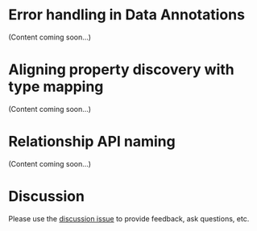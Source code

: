 # Error handling in Data Annotations

(Content coming soon...)

# Aligning property discovery with type mapping

(Content coming soon...)

# Relationship API naming

(Content coming soon...)

# Discussion

Please use the [discussion issue](https://github.com/aspnet/EntityFramework/issues/2899) to provide feedback, ask questions, etc.